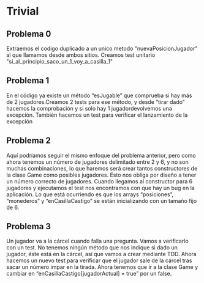 # Trivial

## Problema 0

Extraemos el codigo duplicado a un unico metodo "nuevaPosicionJugador" al que llamamos desde ambos sitios.
Creamos test unitario "si_al_principio_saco_un_1_voy_a_casilla_1"

## Problema 1
En el código ya existe un
método “esJugable” que
comprueba si hay más de 2 
jugadores.Creamos 2 tests 
para ese método, y desde 
“tirar dado” hacemos la 
comprobación y si solo hay
1 jugadordevolvemos una 
excepción. También hacemos un test para verificar el lanzamiento de la excepción

## Problema 2
Aquí podríamos seguir el mismo enfoque del problema anterior, pero como ahora tenemos un número de jugadores delimitado entre 2 y 6, y no son muchas combinaciones, lo que haremos será crear tantos constructores de la clase Game como posibles jugadores. Esto nos obliga por diseño a tener un número correcto de jugadores.
Cuando llegamos al constructor para 6 jugadores y ejecutamos el test nos encontramos con que hay un bug en la aplicación.
Lo que está ocurriendo es que los arrays “posiciones”, “monederos” y “enCasillaCastigo” se están inicializando con un tamaño fijo de 6.

## Problema 3
Un jugador va a la cárcel cuando falla una pregunta. Vamos a verificarlo con un test.
No tenemos ningún método que nos indique si dado un jugador, éste está en la cárcel, así que vamos a crear mediante TDD.
Ahora hacemos un nuevo test para verificar que el jugador sale de la cárcel tras sacar un número impar en la tirada.
Ahora tenemos que ir a la clase Game y cambiar en “enCasillaCastigo[jugadorActual] = true” por un false.


